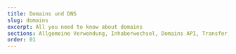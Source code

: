 ```yaml
---
title: Domains und DNS
slug: domains
excerpt: All you need to know about domains
sections: Allgemeine Verwendung, Inhaberwechsel, Domains API, Transfer, DNS und DNS-Zone, Sicherheit
order: 01
---
```


